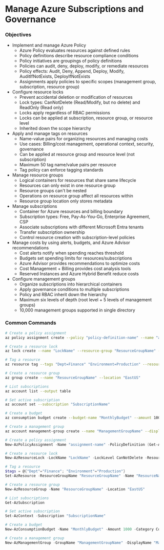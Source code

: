 # Manage Azure Subscriptions and Governance

### Objectives

- Implement and manage Azure Policy
    - Azure Policy evaluates resources against defined rules
    - Policy definitions describe resource compliance conditions
    - Policy initiatives are groupings of policy definitions
    - Policies can audit, deny, deploy, modify, or remediate resources
    - Policy effects: Audit, Deny, Append, Deploy, Modify, AuditIfNotExists, DeployIfNotExists
    - Assignments apply policies to specific scopes (management group, subscription, resource group)
- Configure resource locks
    - Prevent accidental deletion or modification of resources
    - Lock types: CanNotDelete (Read/Modify, but no delete) and ReadOnly (Read only)
    - Locks apply regardless of RBAC permissions
    - Locks can be applied at subscription, resource group, or resource level
    - Inherited down the scope hierarchy
- Apply and manage tags on resources
    - Name-value pairs for organizing resources and managing costs
    - Use cases: Billing/cost management, operational context, security, governance
    - Can be applied at resource group and resource level (not subscription)
    - Maximum 50 tag name/value pairs per resource
    - Tag policy can enforce tagging standards
- Manage resource groups
    - Logical containers for resources that share same lifecycle
    - Resources can only exist in one resource group
    - Resource groups can't be nested
    - Operations on resource group affect all resources within
    - Resource group location only stores metadata
- Manage subscriptions
    - Container for Azure resources and billing boundary
    - Subscription types: Free, Pay-As-You-Go, Enterprise Agreement, CSP
    - Associate subscriptions with different Microsoft Entra tenants
    - Transfer subscription ownership
    - Control resource creation with subscription-level policies
- Manage costs by using alerts, budgets, and Azure Advisor recommendations
    - Cost alerts notify when spending reaches threshold
    - Budgets set spending limits for resources/subscriptions
    - Azure Advisor provides recommendations to optimize costs
    - Cost Management + Billing provides cost analysis tools
    - Reserved Instances and Azure Hybrid Benefit reduce costs
- Configure management groups
    - Organize subscriptions into hierarchical containers
    - Apply governance conditions to multiple subscriptions
    - Policy and RBAC inherit down the hierarchy
    - Maximum six levels of depth (root level + 5 levels of management groups)
    - 10,000 management groups supported in single directory

### Common Commands

```bash
# Create a policy assignment
az policy assignment create --policy "policy-definition-name" --name "assignment-name" --scope "/subscriptions/{subscriptionId}"

# Create a resource lock
az lock create --name "LockName" --resource-group "ResourceGroupName" --lock-type CanNotDelete

# Tag a resource
az resource tag --tags "Dept=Finance" "Environment=Production" --resource-group "ResourceGroupName" --name "ResourceName" --resource-type "Microsoft.Web/sites"

# Create a resource group
az group create --name "ResourceGroupName" --location "EastUS"

# List subscriptions
az account list --output table

# Set active subscription
az account set --subscription "SubscriptionName"

# Create a budget
az consumption budget create --budget-name "MonthlyBudget" --amount 1000 --time-grain "Monthly" --scope "subscriptions/{subscriptionId}"

# Create a management group
az account management-group create --name "ManagementGroupName" --display-name "Management Group Display Name"
```

```powershell
# Create a policy assignment
New-AzPolicyAssignment -Name "assignment-name" -PolicyDefinition (Get-AzPolicyDefinition -Name "policy-definition-name") -Scope "/subscriptions/{subscriptionId}"

# Create a resource lock
New-AzResourceLock -LockName "LockName" -LockLevel CanNotDelete -ResourceGroupName "ResourceGroupName"

# Tag a resource
$tags = @{"Dept"="Finance"; "Environment"="Production"}
Set-AzResource -ResourceGroupName "ResourceGroupName" -Name "ResourceName" -ResourceType "Microsoft.Web/sites" -Tag $tags -Force

# Create a resource group
New-AzResourceGroup -Name "ResourceGroupName" -Location "EastUS"

# List subscriptions
Get-AzSubscription

# Set active subscription
Set-AzContext -Subscription "SubscriptionName"

# Create a budget
New-AzConsumptionBudget -Name "MonthlyBudget" -Amount 1000 -Category Cost -TimeGrain Monthly -StartDate (Get-Date) -EndDate (Get-Date).AddYears(1) -ResourceGroupName "ResourceGroupName"

# Create a management group
New-AzManagementGroup -GroupName "ManagementGroupName" -DisplayName "Management Group Display Name"
```